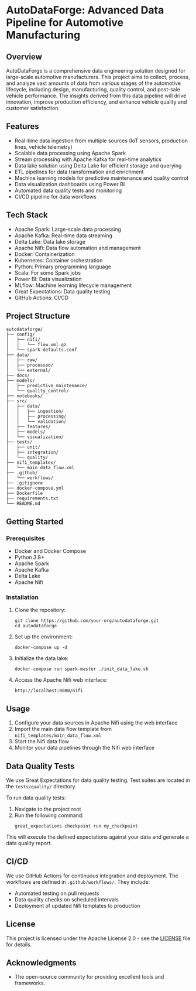 # AutoDataForge: Advanced Data Pipeline for Automotive Manufacturing

## Overview

AutoDataForge is a comprehensive data engineering solution designed for large-scale automotive manufacturers. This project aims to collect, process, and analyze vast amounts of data from various stages of the automotive lifecycle, including design, manufacturing, quality control, and post-sale vehicle performance. The insights derived from this data pipeline will drive innovation, improve production efficiency, and enhance vehicle quality and customer satisfaction.

## Features

- Real-time data ingestion from multiple sources (IoT sensors, production lines, vehicle telemetry)
- Scalable data processing using Apache Spark
- Stream processing with Apache Kafka for real-time analytics
- Data lake solution using Delta Lake for efficient storage and querying
- ETL pipelines for data transformation and enrichment
- Machine learning models for predictive maintenance and quality control
- Data visualization dashboards using Power BI
- Automated data quality tests and monitoring
- CI/CD pipeline for data workflows

## Tech Stack

- Apache Spark: Large-scale data processing
- Apache Kafka: Real-time data streaming
- Delta Lake: Data lake storage
- Apache Nifi: Data flow automation and management
- Docker: Containerization
- Kubernetes: Container orchestration
- Python: Primary programming language
- Scala: For some Spark jobs
- Power BI: Data visualization
- MLflow: Machine learning lifecycle management
- Great Expectations: Data quality testing
- GitHub Actions: CI/CD

## Project Structure

```
autodataforge/
├── config/
│   ├── nifi/
│   │   └── flow.xml.gz
│   └── spark-defaults.conf
├── data/
│   ├── raw/
│   ├── processed/
│   └── external/
├── docs/
├── models/
│   ├── predictive_maintenance/
│   └── quality_control/
├── notebooks/
├── src/
│   ├── data/
│   │   ├── ingestion/
│   │   ├── processing/
│   │   └── validation/
│   ├── features/
│   ├── models/
│   └── visualization/
├── tests/
│   ├── unit/
│   ├── integration/
│   └── quality/
├── nifi_templates/
│   └── main_data_flow.xml
├── .github/
│   └── workflows/
├── .gitignore
├── docker-compose.yml
├── Dockerfile
├── requirements.txt
└── README.md
```

## Getting Started

### Prerequisites

- Docker and Docker Compose
- Python 3.8+
- Apache Spark
- Apache Kafka
- Delta Lake
- Apache Nifi

### Installation

1. Clone the repository:
   ```
   git clone https://github.com/your-org/autodataforge.git
   cd autodataforge
   ```

2. Set up the environment:
   ```
   docker-compose up -d
   ```

3. Initialize the data lake:
   ```
   docker-compose run spark-master ./init_data_lake.sh
   ```

4. Access the Apache Nifi web interface:
   ```
   http://localhost:8080/nifi
   ```

## Usage

1. Configure your data sources in Apache Nifi using the web interface
2. Import the main data flow template from `nifi_templates/main_data_flow.xml`
3. Start the Nifi data flow
4. Monitor your data pipelines through the Nifi web interface

## Data Quality Tests

We use Great Expectations for data quality testing. Test suites are located in the `tests/quality/` directory.

To run data quality tests:

1. Navigate to the project root
2. Run the following command:
   ```
   great_expectations checkpoint run my_checkpoint
   ```

This will execute the defined expectations against your data and generate a data quality report.

## CI/CD

We use GitHub Actions for continuous integration and deployment. The workflows are defined in `.github/workflows/`. They include:

- Automated testing on pull requests
- Data quality checks on scheduled intervals
- Deployment of updated Nifi templates to production

## License

This project is licensed under the Apache License 2.0 - see the [LICENSE](LICENSE) file for details.

## Acknowledgments

- The open-source community for providing excellent tools and frameworks.
